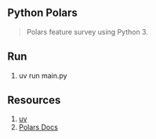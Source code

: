 Python Polars
-------------
>Polars feature survey using Python 3.

Run
---
1. uv run main.py

Resources
---------
1. [uv](https://realpython.com/python-uv/)
2. [Polars Docs](https://docs.pola.rs/)